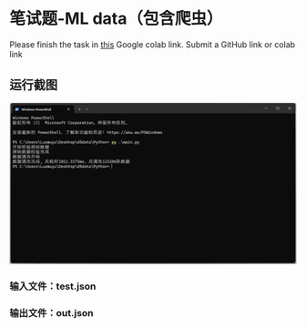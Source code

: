 # 笔试题-ML data（包含爬虫）
Please finish the task in [this](https://colab.research.google.com/drive/1Dx8hZXIBCHLbcamvE-vVzzcw0VqurPVz?usp=sharing) Google colab link.
Submit a GitHub link or colab link

## 运行截图
![run status](docs/preview.png)

### 输入文件：test.json
### 输出文件：out.json